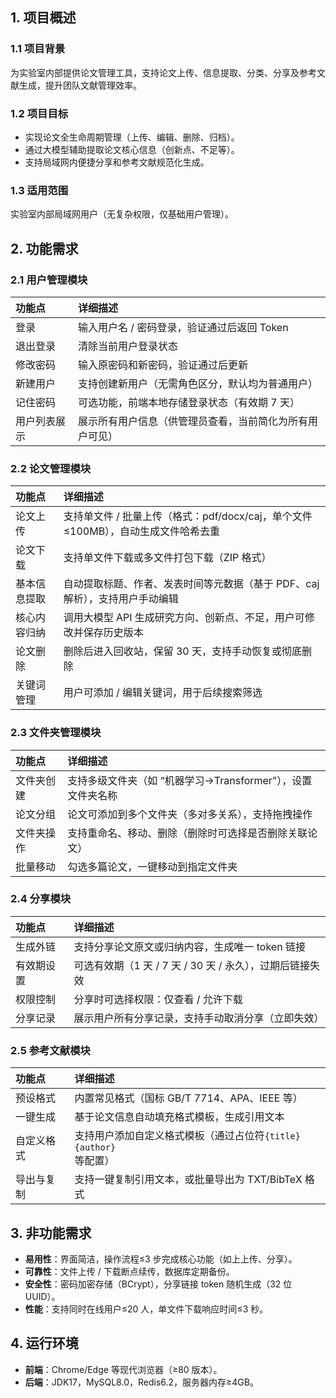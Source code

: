 ## 1. 项目概述
### 1.1 项目背景
为实验室内部提供论文管理工具，支持论文上传、信息提取、分类、分享及参考文献生成，提升团队文献管理效率。

### 1.2 项目目标
+ 实现论文全生命周期管理（上传、编辑、删除、归档）。
+ 通过大模型辅助提取论文核心信息（创新点、不足等）。
+ 支持局域网内便捷分享和参考文献规范化生成。

### 1.3 适用范围
实验室内部局域网用户（无复杂权限，仅基础用户管理）。

## 2. 功能需求
### 2.1 用户管理模块
| **功能点** | **详细描述** |
| :--- | :--- |
| 登录 | 输入用户名 / 密码登录，验证通过后返回 Token |
| 退出登录 | 清除当前用户登录状态 |
| 修改密码 | 输入原密码和新密码，验证通过后更新 |
| 新建用户 | 支持创建新用户（无需角色区分，默认均为普通用户） |
| 记住密码 | 可选功能，前端本地存储登录状态（有效期 7 天） |
| 用户列表展示 | 展示所有用户信息（供管理员查看，当前简化为所有用户可见） |


### 2.2 论文管理模块
| **功能点** | **详细描述** |
| :--- | :--- |
| 论文上传 | 支持单文件 / 批量上传（格式：pdf/docx/caj，单个文件≤100MB），自动生成文件哈希去重 |
| 论文下载 | 支持单文件下载或多文件打包下载（ZIP 格式） |
| 基本信息提取 | 自动提取标题、作者、发表时间等元数据（基于 PDF、caj 解析），支持用户手动编辑 |
| 核心内容归纳 | 调用大模型 API 生成研究方向、创新点、不足，用户可修改并保存历史版本 |
| 论文删除 | 删除后进入回收站，保留 30 天，支持手动恢复或彻底删除 |
| 关键词管理 | 用户可添加 / 编辑关键词，用于后续搜索筛选 |


### 2.3 文件夹管理模块
| **功能点** | **详细描述** |
| :--- | :--- |
| 文件夹创建 | 支持多级文件夹（如 “机器学习→Transformer”），设置文件夹名称 |
| 论文分组 | 论文可添加到多个文件夹（多对多关系），支持拖拽操作 |
| 文件夹操作 | 支持重命名、移动、删除（删除时可选择是否删除关联论文） |
| 批量移动 | 勾选多篇论文，一键移动到指定文件夹 |


### 2.4 分享模块
| **功能点** | **详细描述** |
| :--- | :--- |
| 生成外链 | 支持分享论文原文或归纳内容，生成唯一 token 链接 |
| 有效期设置 | 可选有效期（1 天 / 7 天 / 30 天 / 永久），过期后链接失效 |
| 权限控制 | 分享时可选择权限：仅查看 / 允许下载 |
| 分享记录 | 展示用户所有分享记录，支持手动取消分享（立即失效） |


### 2.5 参考文献模块
| **功能点** | **详细描述** |
| :--- | :--- |
| 预设格式 | 内置常见格式（国标 GB/T 7714、APA、IEEE 等） |
| 一键生成 | 基于论文信息自动填充格式模板，生成引用文本 |
| 自定义格式 | 支持用户添加自定义格式模板（通过占位符`{title}`<br/> `{author}`<br/>等配置） |
| 导出与复制 | 支持一键复制引用文本，或批量导出为 TXT/BibTeX 格式 |


## 3. 非功能需求
+ **易用性**：界面简洁，操作流程≤3 步完成核心功能（如上上传、分享）。
+ **可靠性**：文件上传 / 下载断点续传，数据库定期备份。
+ **安全性**：密码加密存储（BCrypt），分享链接 token 随机生成（32 位 UUID）。
+ **性能**：支持同时在线用户≤20 人，单文件下载响应时间≤3 秒。

## 4. 运行环境
+ **前端**：Chrome/Edge 等现代浏览器（≥80 版本）。
+ **后端**：JDK17，MySQL8.0，Redis6.2，服务器内存≥4GB。

